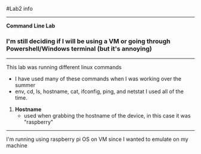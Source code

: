 #Lab2 info

---
**Command Line Lab** 
### I'm still deciding if I will be using a VM or going through Powershell/Windows terminal (but it's annoying)

---
This lab was running different linux commands
- I have used many of these commands when I was working over the summer
- env, cd, ls, hostname, cat, ifconfig, ping, and netstat I used all of the time.

1. **Hostname**
    * used when grabbing the hostname of the device, in this case it was "raspberry"
    

---
I'm running using raspberry pi OS on VM since I wanted to emulate on my machine